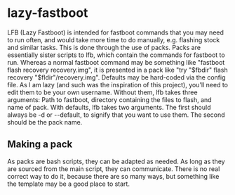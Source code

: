 # lazy-fastboot
LFB (Lazy Fastboot) is intended for fastboot commands that you may need to run often, and would take more time to do manually, e.g. flashing stock and similar tasks.
This is done through the use of packs. Packs are essentially sister scripts to lfb, which contain the commands for fastboot to run. Whereas a normal fastboot command may be something like "fastboot flash recovery recovery.img", it is presented in a pack like "try "$fbdir" flash recovery "$fldir"/recovery.img".
Defaults may be hard-coded via the config file. As I am lazy (and such was the inspiration of this project), you'll need to edit them to be your own username. Without them, lfb takes three arguments: Path to fastboot, directory containing the files to flash, and name of pack.
With defaults, lfb takes two arguments. The first should always be -d or --default, to signify that you want to use them. The second should be the pack name.

## Making a pack
As packs are bash scripts, they can be adapted as needed. As long as they are sourced from the main script, they can communicate.
There is no real correct way to do it, because there are so many ways, but something like the template may be a good place to start.
